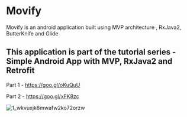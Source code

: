 # Movify
Movify is an android application built using MVP architecture , RxJava2, ButterKnife and Glide

## This application is part of the tutorial series - Simple Android App with MVP, RxJava2 and Retrofit

Part 1 - https://goo.gl/oKuQuU

Part 2 - https://goo.gl/xFK8zc

![1_wkvuxjk8mwafw2ko72orzw](https://user-images.githubusercontent.com/7893859/34636315-a68fd92c-f2c4-11e7-82a6-719ae48fcf19.png)





